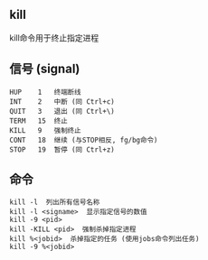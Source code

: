 ## kill

kill命令用于终止指定进程

## 信号 (signal)
```
HUP    1   终端断线
INT    2   中断 (同 Ctrl+c)
QUIT   3   退出 (同 Ctrl+\)
TERM   15  终止
KILL   9   强制终止
CONT   18  继续 (与STOP相反, fg/bg命令)
STOP   19  暂停 (同 Ctrl+z)
```

## 命令
```
kill -l  列出所有信号名称
kill -l <signame>  显示指定信号的数值
kill -9 <pid>
kill -KILL <pid>  强制杀掉指定进程
kill %<jobid>  杀掉指定的任务 (使用jobs命令列出任务)
kill -9 %<jobid>
```
